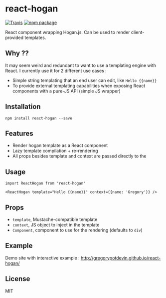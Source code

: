 # react-hogan

[![Travis][build-badge]][build]
[![npm package][npm-badge]][npm]

React component wrapping Hogan.js. Can be used to render client-provided templates.

[build-badge]: https://img.shields.io/travis/GregoryPotdevin/react-hogan/master.svg?style=flat-square
[build]: https://travis-ci.org/GregoryPotdevin/react-hogan

[npm-badge]: https://img.shields.io/npm/v/react-hogan.svg?style=flat-square
[npm]: https://www.npmjs.org/package/react-hogan

## Why ??

It may seem weird and redundant to want to use a templating engine with React. I currently use it for 2 different use cases :
- Simple string templating that an end user can edit, like `Hello {{name}}`
- To provide external templating capabilities when exposing React components with a pure-JS API (simple JS wrapper) 

## Installation

`npm install react-hogan --save`

## Features

- Render hogan template as a React component
- Lazy template compilation + re-rendering
- All props besides template and context are passed directly to the 

## Usage 

```
import ReactHogan from 'react-hogan'
```

```
<ReactHogan template="Hello {{name}}" context={{name: 'Gregory'}} />
```

## Props

- `template`, Mustache-compatible template
- `context`, JS object to inject in the template
- `Component`, component to use for the rendering (defaults to `div`)

## Example

Demo site with interactive example : http://gregorypotdevin.github.io/react-hogan/

## License

MIT
